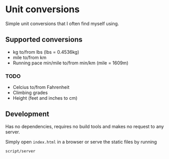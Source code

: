 # Unit conversions

Simple unit conversions that I often find myself using.

## Supported conversions

- kg to/from lbs (lbs = 0.4536kg)
- mile to/from km
- Running pace min/mile to/from min/km (mile = 1609m)

### TODO

- Celcius to/from Fahrenheit
- Climbing grades
- Height (feet and inches to cm)

## Development

Has no dependencies, requires no build tools and makes no request to any server.

Simply open `index.html` in a browser or serve the static files by running
```
script/server
```
